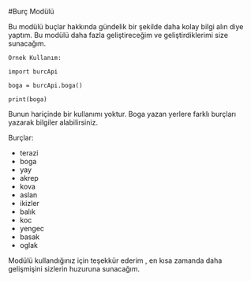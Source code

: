 #Burç Modülü


Bu modülü buçlar hakkında gündelik bir şekilde daha kolay bilgi alın diye yaptım.
Bu modülü daha fazla geliştireceğim ve geliştirdiklerimi size sunacağım.

```
Örnek Kullanım:

import burcApi

boga = burcApi.boga()

print(boga)

```
Bunun hariçinde bir kullanımı yoktur. Boga yazan yerlere farklı burçları yazarak bilgiler alabilirsiniz.

Burçlar:

- terazi
- boga
- yay
- akrep
- kova
- aslan
- ikizler
- balık
- koc
- yengec
- basak
- oglak

Modülü kullandığınız için teşekkür ederim , en kısa zamanda daha gelişmişini sizlerin huzuruna sunacağım.
